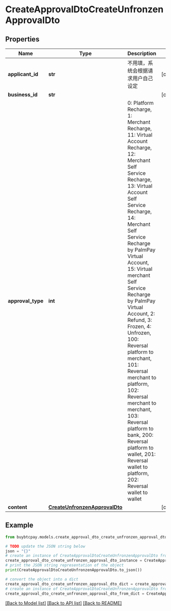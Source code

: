 # CreateApprovalDtoCreateUnfronzenApprovalDto


## Properties

Name | Type | Description | Notes
------------ | ------------- | ------------- | -------------
**applicant_id** | **str** | 不用填，系统会根据请求用户自己设定 | [optional] 
**business_id** | **str** |  | [optional] 
**approval_type** | **int** | 0: Platform Recharge, 1: Merchant Recharge, 11: Virtual Account Recharge, 12: Merchant Self Service Recharge, 13: Virtual Account Self Service Recharge, 14: Merchant Self Service Recharge by PalmPay Virtual Account, 15: Virtual merchant Self Service Recharge by PalmPay Virtual Account, 2: Refund, 3: Frozen, 4: Unfrozen, 100: Reversal platform to merchant, 101: Reversal merchant to platform, 102: Reversal merchant to merchant, 103: Reversal platform to bank, 200: Reversal platform to wallet, 201: Reversal wallet to platform, 202: Reversal wallet to wallet | 
**content** | [**CreateUnfronzenApprovalDto**](CreateUnfronzenApprovalDto.md) |  | [optional] 

## Example

```python
from buybtcpay.models.create_approval_dto_create_unfronzen_approval_dto import CreateApprovalDtoCreateUnfronzenApprovalDto

# TODO update the JSON string below
json = "{}"
# create an instance of CreateApprovalDtoCreateUnfronzenApprovalDto from a JSON string
create_approval_dto_create_unfronzen_approval_dto_instance = CreateApprovalDtoCreateUnfronzenApprovalDto.from_json(json)
# print the JSON string representation of the object
print(CreateApprovalDtoCreateUnfronzenApprovalDto.to_json())

# convert the object into a dict
create_approval_dto_create_unfronzen_approval_dto_dict = create_approval_dto_create_unfronzen_approval_dto_instance.to_dict()
# create an instance of CreateApprovalDtoCreateUnfronzenApprovalDto from a dict
create_approval_dto_create_unfronzen_approval_dto_from_dict = CreateApprovalDtoCreateUnfronzenApprovalDto.from_dict(create_approval_dto_create_unfronzen_approval_dto_dict)
```
[[Back to Model list]](../README.md#documentation-for-models) [[Back to API list]](../README.md#documentation-for-api-endpoints) [[Back to README]](../README.md)


